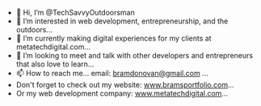 - 👋 Hi, I’m @TechSavvyOutdoorsman
- 👀 I’m interested in web development, entrepreneurship, and the outdoors...
- 🌱 I’m currently making digital experiences for my clients at metatechdigital.com...
- 💞️ I’m looking to meet and talk with other developers and entrepreneurs that also love to learn... 
- 📫 How to reach me... email: bramdonovan@gmail.com ...
- Don't forget to check out my website: www.bramsportfolio.com...
- Or my web development company: www.metatechdigital.com...

<!---
TechSavvyOutdoorsman/TechSavvyOutdoorsman is a ✨ special ✨ repository because its `README.md` (this file) appears on your GitHub profile.
You can click the Preview link to take a look at your changes.
--->
